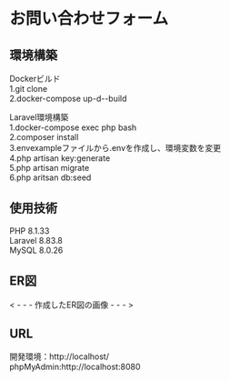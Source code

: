 # お問い合わせフォーム  

## 環境構築 
Dockerビルド   
1.git clone   
2.docker-compose up-d--build  

Laravel環境構築  
1.docker-compose exec php bash  
2.composer install  
3.envexampleファイルから.envを作成し、環境変数を変更  
4.php artisan key:generate  
5.php artisan migrate  
6.php aritsan db:seed  

## 使用技術  
PHP 8.1.33  
Laravel 8.83.8  
MySQL 8.0.26  

## ER図  
< - - - 作成したER図の画像 - - - >  
  
## URL  

開発環境：http://localhost/  
phpMyAdmin:http://localhost:8080   
